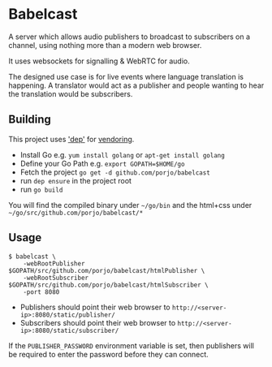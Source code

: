 # Babelcast

A server which allows audio publishers to broadcast to subscribers on a channel, using nothing more than a modern web browser.

It uses websockets for signalling & WebRTC for audio.

The designed use case is for live events where language translation is happening.
A translator would act as a publisher and people wanting to hear the translation would be subscribers.

## Building

This project uses ['dep'](https://github.com/golang/dep) for [vendoring](https://blog.gopheracademy.com/advent-2015/vendor-folder/).
- Install Go e.g. `yum install golang` or `apt-get install golang`
- Define your Go Path e.g. `export GOPATH=$HOME/go`
- Fetch the project `go get -d github.com/porjo/babelcast`
- run `dep ensure` in the project root
- run `go build`

You will find the compiled binary under `~/go/bin` and the html+css under `~/go/src/github.com/porjo/babelcast/*`

## Usage

```
$ babelcast \
	-webRootPublisher $GOPATH/src/github.com/porjo/babelcast/htmlPublisher \
	-webRootSubscriber $GOPATH/src/github.com/porjo/babelcast/htmlSubscriber \
	-port 8080
```

- Publishers should point their web browser to `http://<server-ip>:8080/static/publisher/`
- Subscribers should point their web browser to `http://<server-ip>:8080/static/subscriber/`

If the `PUBLISHER_PASSWORD` environment variable is set, then publishers will be required to enter the
password before they can connect.
